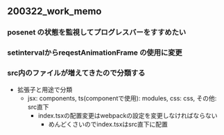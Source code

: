 ## 200322_work_memo

### posenet の状態を監視してプログレスバーをすすめたい

### setintervalからreqestAnimationFrame の使用に変更

### src内のファイルが増えてきたので分類する

* 拡張子と用途で分類
  * jsx: components, ts(componentで使用): modules, css: css, その他: src直下
    * index.tsxの配置変更はwebpackの設定を変更しなければならない
      * めんどくさいのでindex.tsxはsrc直下に配置
